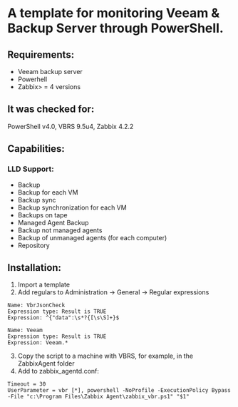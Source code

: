 #  A template for monitoring Veeam & Backup Server through PowerShell.

## Requirements:
- Veeam backup server
- Powerhell
- Zabbix> = 4 versions

## It was checked for:
PowerShell v4.0, VBRS 9.5u4, Zabbix 4.2.2

## Capabilities:
### LLD Support:
- Backup
- Backup for each VM
- Backup sync
- Backup synchronization for each VM
- Backups on tape
- Managed Agent Backup
- Backup not managed agents
- Backup of unmanaged agents (for each computer)
- Repository

## Installation:
1. Import a template
2. Add regulars to Administration -> General -> Regular expressions

```
Name: VbrJsonCheck
Expression type: Result is TRUE
Expression: ^{"data":\s*?{[\s\S]+}$

Name: Veeam
Expression type: Result is TRUE
Expression: Veeam.*
```

3. Copy the script to a machine with VBRS, for example, in the ZabbixAgent folder
4. Add to zabbix_agentd.conf:

```
Timeout = 30
UserParameter = vbr [*], powershell -NoProfile -ExecutionPolicy Bypass -File "c:\Program Files\Zabbix Agent\zabbix_vbr.ps1" "$1"
```

